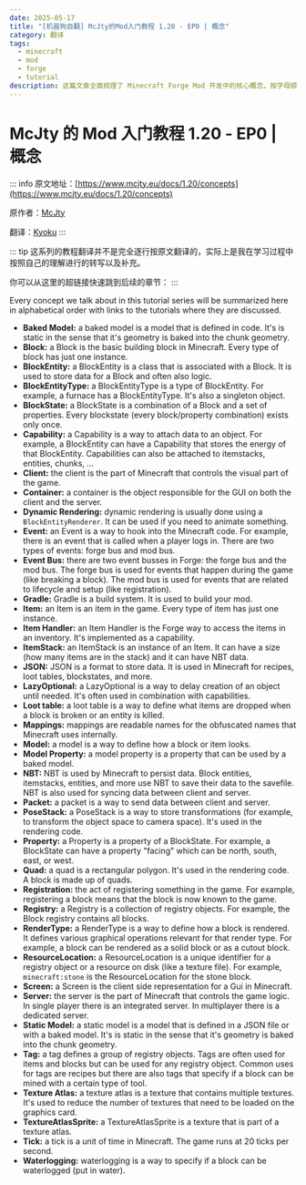 ```yaml
---
date: 2025-05-17
title: "[机器狗自翻] McJty的Mod入门教程 1.20 - EP0 | 概念"
category: 翻译
tags:
  - minecraft
  - mod
  - forge
  - tutorial
description: 这篇文章全面梳理了 Minecraft Forge Mod 开发中的核心概念，按字母顺序详细解释了从 Baked Model 到 Waterlogging 的各种重要术语。文章包含烘焙模型、方块实体、能力系统、事件总线、渲染类型等关键概念的定义与用途说明，为 Minecraft Mod 开发者提供了一份完整的概念参考指南，是 McJty 的 Minecraft 1.20 Forge Mod 开发教程系列的基础知识总结。
---
```


# McJty 的 Mod 入门教程 1.20 - EP0 | 概念

::: info
原文地址：[https://www.mcjty.eu/docs/1.20/concepts](https://www.mcjty.eu/docs/1.20/concepts)

原作者：[McJty](https://www.mcjty.eu/)

翻译：[Kyoku](/pages/about)
:::

::: tip
这系列的教程翻译并不是完全逐行按原文翻译的，实际上是我在学习过程中按照自己的理解进行的转写以及补充。

你可以从这里的超链接快速跳到后续的章节：
:::

Every concept we talk about in this tutorial series will be summarized here in alphabetical
order with links to the tutorials where they are discussed.

- **Baked Model:** a baked model is a model that is defined in code. It's is static in the sense that it's geometry is baked into the chunk geometry.
- **Block:** a Block is the basic building block in Minecraft. Every type of block has just one instance.
- **BlockEntity:** a BlockEntity is a class that is associated with a Block. It is used to store data for a Block and often also logic.
- **BlockEntityType:** a BlockEntityType is a type of BlockEntity. For example, a furnace has a BlockEntityType. It's also a singleton object.
- **BlockState:** a BlockState is a combination of a Block and a set of properties. Every blockstate (every block/property combination) exists only once.
- **Capability:** a Capability is a way to attach data to an object. For example, a BlockEntity can have a Capability that stores the energy of that BlockEntity. Capabilities can also be attached to itemstacks, entities, chunks, ...
- **Client:** the client is the part of Minecraft that controls the visual part of the game.
- **Container:** a container is the object responsible for the GUI on both the client and the server.
- **Dynamic Rendering:** dynamic rendering is usually done using a `BlockEntityRenderer`. It can be used if you need to animate something.
- **Event:** an Event is a way to hook into the Minecraft code. For example, there is an event that is called when a player logs in. There are two types of events: forge bus and mod bus.
- **Event Bus:** there are two event busses in Forge: the forge bus and the mod bus. The forge bus is used for events that happen during the game (like breaking a block). The mod bus is used for events that are related to lifecycle and setup (like registration).
- **Gradle:** Gradle is a build system. It is used to build your mod.
- **Item:** an Item is an item in the game. Every type of item has just one instance.
- **Item Handler:** an Item Handler is the Forge way to access the items in an inventory. It's implemented as a capability.
- **ItemStack:** an ItemStack is an instance of an Item. It can have a size (how many items are in the stack) and it can have NBT data.
- **JSON:** JSON is a format to store data. It is used in Minecraft for recipes, loot tables, blockstates, and more.
- **LazyOptional:** a LazyOptional is a way to delay creation of an object until needed. It's often used in combination with capabilities.
- **Loot table:** a loot table is a way to define what items are dropped when a block is broken or an entity is killed.
- **Mappings:** mappings are readable names for the obfuscated names that Minecraft uses internally.
- **Model:** a model is a way to define how a block or item looks.
- **Model Property:** a model property is a property that can be used by a baked model.
- **NBT:** NBT is used by Minecraft to persist data. Block entities, itemstacks, entities, and more use NBT to save their data to the savefile. NBT is also used for syncing data between client and server.
- **Packet:** a packet is a way to send data between client and server.
- **PoseStack:** a PoseStack is a way to store transformations (for example, to transform the object space to camera space). It's used in the rendering code.
- **Property:** a Property is a property of a BlockState. For example, a BlockState can have a property "facing" which can be north, south, east, or west.
- **Quad:** a quad is a rectangular polygon. It's used in the rendering code. A block is made up of quads.
- **Registration:** the act of registering something in the game. For example, registering a block means that the block is now known to the game.
- **Registry:** a Registry is a collection of registry objects. For example, the Block registry contains all blocks.
- **RenderType:** a RenderType is a way to define how a block is rendered. It defines various graphical operations relevant for that render type. For example, a block can be rendered as a solid block or as a cutout block.
- **ResourceLocation:** a ResourceLocation is a unique identifier for a registry object or a resource on disk (like a texture file). For example, `minecraft:stone` is the ResourceLocation for the stone block.
- **Screen:** a Screen is the client side representation for a Gui in Minecraft.
- **Server:** the server is the part of Minecraft that controls the game logic. In single player there is an integrated server. In multiplayer there is a dedicated server.
- **Static Model:** a static model is a model that is defined in a JSON file or with a baked model. It's is static in the sense that it's geometry is baked into the chunk geometry.
- **Tag:** a tag defines a group of registry objects. Tags are often used for items and blocks but can be used for any registry object. Common uses for tags are recipes but there are also tags that specify if a block can be mined with a certain type of tool.
- **Texture Atlas:** a texture atlas is a texture that contains multiple textures. It's used to reduce the number of textures that need to be loaded on the graphics card.
- **TextureAtlasSprite:** a TextureAtlasSprite is a texture that is part of a texture atlas.
- **Tick:** a tick is a unit of time in Minecraft. The game runs at 20 ticks per second.
- **Waterlogging:** waterlogging is a way to specify if a block can be waterlogged (put in water).
